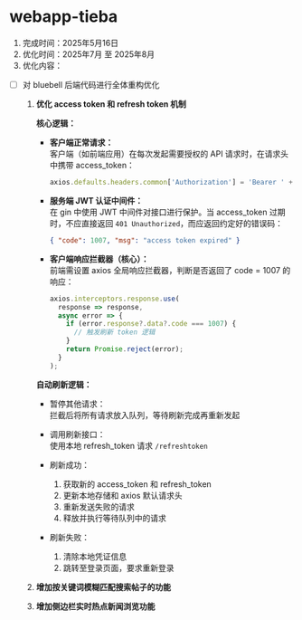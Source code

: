 # webapp-tieba

1. 完成时间：2025年5月16日  
2. 优化时间：2025年7月 至 2025年8月  
3. 优化内容：

- [ ] 对 bluebell 后端代码进行全体重构优化  
  1. **优化 access token 和 refresh token 机制**

     **核心逻辑：**

     - **客户端正常请求：**  
       客户端（如前端应用）在每次发起需要授权的 API 请求时，在请求头中携带 access_token：
       ```js
       axios.defaults.headers.common['Authorization'] = 'Bearer ' + accessToken;
       ```

     - **服务端 JWT 认证中间件：**  
       在 gin 中使用 JWT 中间件对接口进行保护。当 access_token 过期时，不应直接返回 `401 Unauthorized`，而应返回约定好的错误码：
       ```json
       { "code": 1007, "msg": "access token expired" }
       ```

     - **客户端响应拦截器（核心）：**  
       前端需设置 axios 全局响应拦截器，判断是否返回了 code = 1007 的响应：
       ```js
       axios.interceptors.response.use(
         response => response,
         async error => {
           if (error.response?.data?.code === 1007) {
             // 触发刷新 token 逻辑
           }
           return Promise.reject(error);
         }
       );
       ```

     **自动刷新逻辑：**

     - 暂停其他请求：  
       拦截后将所有请求放入队列，等待刷新完成再重新发起

     - 调用刷新接口：  
       使用本地 refresh_token 请求 `/refreshtoken`

     - 刷新成功：
       1. 获取新的 access_token 和 refresh_token
       2. 更新本地存储和 axios 默认请求头
       3. 重新发送失败的请求
       4. 释放并执行等待队列中的请求

     - 刷新失败：
       1. 清除本地凭证信息
       2. 跳转至登录页面，要求重新登录

  2. **增加按关键词模糊匹配搜索帖子的功能**
  3. **增加侧边栏实时热点新闻浏览功能**